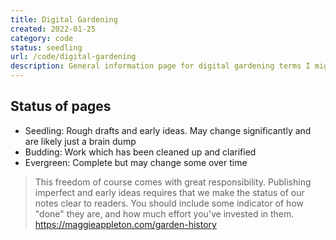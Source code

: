 ```yaml
---
title: Digital Gardening
created: 2022-01-25
category: code
status: seedling
url: /code/digital-gardening
description: General information page for digital gardening terms I might use.
---
```


<div id="status"></div>

## Status of pages

- Seedling: Rough drafts and early ideas. May change significantly and are likely just a brain dump
- Budding: Work which has been cleaned up and clarified
- Evergreen: Complete but may change some over time

> This freedom of course comes with great responsibility. Publishing imperfect and early ideas requires that we make the status of our notes clear to readers. You should include some indicator of how "done" they are, and how much effort you've invested in them.
https://maggieappleton.com/garden-history